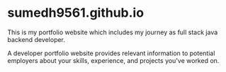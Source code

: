 # sumedh9561.github.io

This is my portfolio website which includes my journey as full stack java backend developer.

A developer portfolio website provides relevant information to potential employers about your skills, experience, and projects you've worked on.
